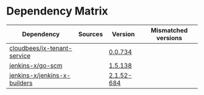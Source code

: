 # Dependency Matrix

Dependency | Sources | Version | Mismatched versions
---------- | ------- | ------- | -------------------
[cloudbees/jx-tenant-service](https://github.com/cloudbees/jx-tenant-service) |  | [0.0.734](https://github.com/cloudbees/jx-tenant-service/releases/tag/v0.0.734) | 
[jenkins-x/go-scm](https://github.com/jenkins-x/go-scm) |  | [1.5.138]() | 
[jenkins-x/jenkins-x-builders](https://github.com/jenkins-x/jenkins-x-builders) |  | [2.1.52-684]() | 
